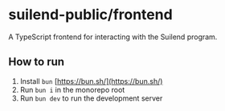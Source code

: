# suilend-public/frontend

A TypeScript frontend for interacting with the Suilend program.

## How to run

1. Install `bun` [https://bun.sh/](https://bun.sh/)
2. Run `bun i` in the monorepo root
3. Run `bun dev` to run the development server
